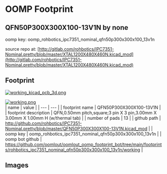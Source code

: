 # OOMP Footprint  
## QFN50P300X300X100-13V1N  by none  
  
oomp key: oomp_rohbotics_ipc7351_nominal_qfn50p300x300x100_13v1n  
  
source repo at: [http://gitlab.com/rohbotics/IPC7351-Nominal.pretty/blob/master/XTAL1200X480X460N.kicad_mod](http://gitlab.com/rohbotics/IPC7351-Nominal.pretty/blob/master/XTAL1200X480X460N.kicad_mod)  
## Footprint  
  
[![working_kicad_pcb_3d.png](working_kicad_pcb_3d_600.png)](working_kicad_pcb_3d.png)  
  
[![working.png](working_600.png)](working.png)  
| name | value | 
| --- | --- | 
| footprint name | QFN50P300X300X100-13V1N | 
| footprint description | QFN,0.50mm pitch,square;3 pin X 3 pin,3.00mm X 3.00mm X 1.00mm H (w/thermal tab) | 
| number of pads | 13 | 
| github path | http://github.com/rohbotics/IPC7351-Nominal.pretty/blob/master/QFN50P300X300X100-13V1N.kicad_mod | 
| oomp key | oomp_rohbotics_ipc7351_nominal_qfn50p300x300x100_13v1n | 
| oomp bot github | https://github.com/oomlout/oomlout_oomp_footprint_bot/tree/main/footprints/rohbotics_ipc7351_nominal_qfn50p300x300x100_13v1n/working | 
## Images  
